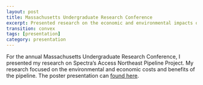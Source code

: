 ```yaml
---
layout: post
title: Massachusetts Undergraduate Research Conference
excerpt: Presented research on the economic and environmental impacts of a natural gas pipeline in Massachusetts.
transition: convex
tags: [presentation]
category: presentation
---
```


For the annual Massachusetts Undergraduate Research Conference, I presented my research on Spectra’s Access Northeast Pipeline Project. My research focused on the environmental and economic costs and benefits of the pipeline. The poster presentation can [found here](https://github.com/jchernak96/AnalyticsChallenge2021/blob/main/Submissions/jtchernak%40comcast.net/Sports%20Info%20Solutions%20Analytics%20Challenge.pdf).


